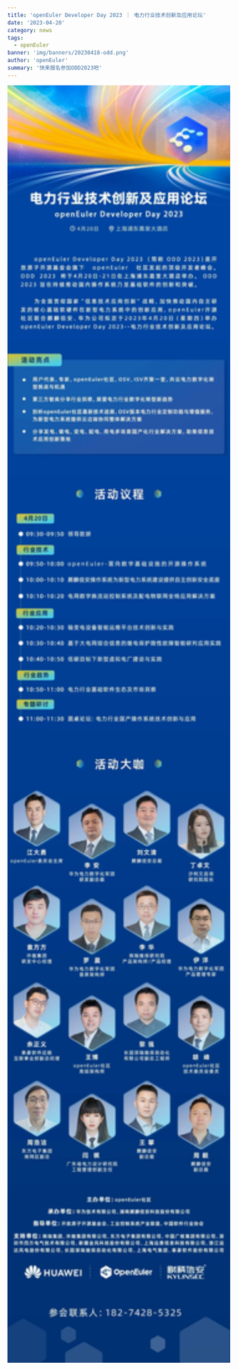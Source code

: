 ```yaml
---
title: 'openEuler Developer Day 2023 ｜ 电力行业技术创新及应用论坛'
date: '2023-04-20'
category: news
tags:
  - openEuler
banner: 'img/banners/20230418-odd.png'
author: 'openEuler'
summary: '快来报名参加ODD2023吧'
---
```


<img src="./media/1.jpg" width="500" >